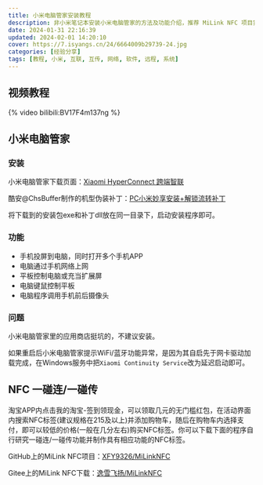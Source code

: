 ```yaml
---
title: 小米电脑管家安装教程
description: 非小米笔记本安装小米电脑管家的方法及功能介绍，推荐 MiLink NFC 项目实现小米设备的一碰连/一碰传功能。
date: 2024-01-31 22:16:39
updated: 2024-02-01 14:20:10
cover: https://7.isyangs.cn/24/6664009b29739-24.jpg
categories: [经验分享]
tags: [教程, 小米, 互联, 互传, 网络, 软件, 远程, 系统]
---
```


## 视频教程

{% video bilibili:BV17F4m137ng %}

## 小米电脑管家

### 安装

小米电脑管家下载页面：[Xiaomi HyperConnect 跨端智联](https://hyperos.mi.com/continuity#:~:text=%E7%AE%A1%E5%AE%B6)

酷安@ChsBuffer制作的机型伪装补丁：[PC小米妙享安装+解锁流转补丁](https://www.coolapk.com/feed/42297337)

将下载到的安装包exe和补丁dll放在同一目录下，启动安装程序即可。

### 功能

- 手机投屏到电脑，同时打开多个手机APP
- 电脑通过手机网络上网
- 平板控制电脑或充当扩展屏
- 电脑键鼠控制平板
- 电脑程序调用手机前后摄像头

### 问题

小米电脑管家里的应用商店挺坑的，不建议安装。

如果重启后小米电脑管家提示WiFi/蓝牙功能异常，是因为其自启先于网卡驱动加载完成，在Windows服务中把`Xiaomi Continuity Service`改为延迟启动即可。

## NFC 一碰连/一碰传

淘宝APP内点击我的淘宝-签到领现金，可以领取几元的无门槛红包，在活动界面内搜索NFC标签(建议规格在215及以上)并添加购物车，随后在购物车内选择支付，即可以较低的价格(一般在几分左右)购买NFC标签。你可以下载下面的程序自行研究一碰连/一碰传功能并制作具有相应功能的NFC标签。

GitHub上的MiLink NFC项目：[XFY9326/MiLinkNFC](https://github.com/XFY9326/MiLinkNFC)

Gitee上的MiLink NFC下载：[逸雪飞扬/MiLinkNFC](https://gitee.com/XFY9326/MiLinkNFC/releases)
